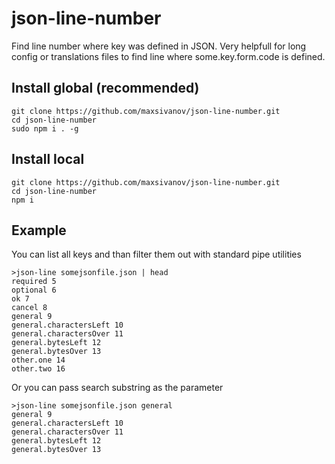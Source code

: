 # json-line-number
Find line number where key was defined in JSON. Very helpfull for long config or translations files to find line where some.key.form.code is defined.


## Install global (recommended) 

```
git clone https://github.com/maxsivanov/json-line-number.git
cd json-line-number
sudo npm i . -g
```

## Install local

```
git clone https://github.com/maxsivanov/json-line-number.git
cd json-line-number
npm i
```

## Example 

You can list all keys and than filter them out with standard pipe utilities

```
>json-line somejsonfile.json | head
required 5
optional 6
ok 7
cancel 8
general 9
general.charactersLeft 10
general.charactersOver 11
general.bytesLeft 12
general.bytesOver 13
other.one 14
other.two 16
```

Or you can pass search substring as the parameter 

```
>json-line somejsonfile.json general 
general 9
general.charactersLeft 10
general.charactersOver 11
general.bytesLeft 12
general.bytesOver 13
```
